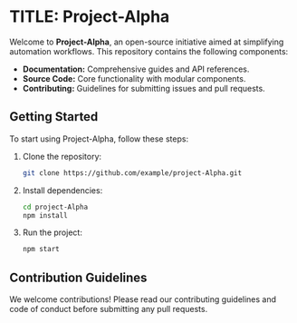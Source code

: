 # TITLE: Project-Alpha


Welcome to **Project-Alpha**, an open-source initiative aimed at simplifying automation workflows. This repository contains the following components:

- **Documentation:** Comprehensive guides and API references.
- **Source Code:** Core functionality with modular components.
- **Contributing:** Guidelines for submitting issues and pull requests.

## Getting Started

To start using Project-Alpha, follow these steps:

1. Clone the repository:

    ```bash
    git clone https://github.com/example/project-Alpha.git
    ```

2. Install dependencies:

    ```bash
    cd project-Alpha
    npm install
    ```

3. Run the project:

    ```bash
    npm start
    ```

## Contribution Guidelines

We welcome contributions! Please read our contributing guidelines and code of conduct before submitting any pull requests.
